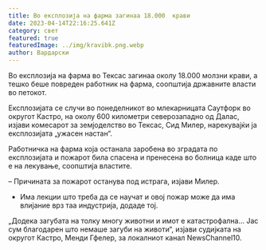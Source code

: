 ```yaml
---
title: Во експлозија на фарма загинаа 18.000  крави
date: 2023-04-14T22:16:25.641Z
category: свет
featured: true
featuredImage: ../img/kravibk.png.webp
author: Вардарски
---
```


Во експлозија на фарма во Тексас загинаа околу 18.000 молзни крави, а тешко беше повреден работник на фарма, соопштија државните власти во петокот.

Експлозијата се случи во понеделникот во млекарницата Саутфорк во округот Кастро, на околу 600 километри северозападно од Далас, изјави комесарот за земјоделство во Тексас, Сид Милер, нарекувајќи ја експлозијата „ужасен настан“.

Работничка на фарма која останала заробена во зградата по експлозијата и пожарот била спасена и пренесена во болница каде што е на лекување, соопштија властите.

– Причината за пожарот останува под истрага, изјави Милер.

- Има лекции што треба да се научат и овој пожар може да има влијание врз таа индустрија, додаде тој.

„Додека загубата на толку многу животни и имот е катастрофална... Јас сум благодарен што немаше загуби на животи“, изјави судијката на округот Кастро, Менди Гфелер, за локалниот канал NewsChannel10.
